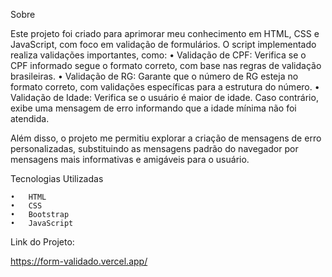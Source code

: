 Sobre

Este projeto foi criado para aprimorar meu conhecimento em HTML, CSS e JavaScript, com foco em validação de formulários. O script implementado realiza validações importantes, como:
	•	Validação de CPF: Verifica se o CPF informado segue o formato correto, com base nas regras de validação brasileiras.
	•	Validação de RG: Garante que o número de RG esteja no formato correto, com validações específicas para a estrutura do número.
	•	Validação de Idade: Verifica se o usuário é maior de idade. Caso contrário, exibe uma mensagem de erro informando que a idade mínima não foi atendida.

Além disso, o projeto me permitiu explorar a criação de mensagens de erro personalizadas, substituindo as mensagens padrão do navegador por mensagens mais informativas e amigáveis para o usuário.

Tecnologias Utilizadas

	•	HTML
	•	CSS
	•	Bootstrap
	•	JavaScript

Link do Projeto:

https://form-validado.vercel.app/
